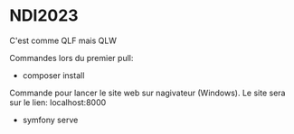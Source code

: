 # NDI2023
C'est comme QLF mais QLW

Commandes lors du premier pull:
- composer install

Commande pour lancer le site web sur nagivateur (Windows). Le site sera sur le lien: localhost:8000
- symfony serve
